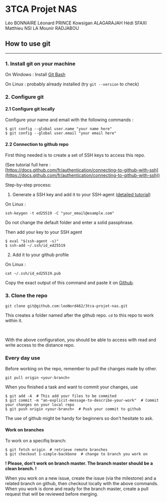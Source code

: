 # 3TCA Projet NAS

Léo BONNAIRE Léonard PRINCE Kowsigan ALAGARAJAH Hédi SFAXI Matthieu NSI LA Mounir RADJABOU

## How to use git

<hr>

### **1. Install git on your machine**

On Windows : Install [Git Bash](https://git-scm.com/downloads)

On Linux : probably already installed (try `git --version` to check)

### **2. Configure git**

#### **2.1 Configure git locally**

Configure your name and email with the following commands :

```shell
$ git config --global user.name "your name here"
$ git config --global user.email "your email here"
```

#### **2.2 Connection to github repo**

First thing needed is to create a set of SSH keys to access this repo.

(See tutorial full here : [https://docs.github.com/fr/authentication/connecting-to-github-with-ssh](https://docs.github.com/fr/authentication/connecting-to-github-with-ssh))

Step-by-step process:

1. Generate a SSH key and add it to your SSH-agent ([detailed tutorial](https://docs.github.com/fr/authentication/connecting-to-github-with-ssh/generating-a-new-ssh-key-and-adding-it-to-the-ssh-agent))

On Linux :
```shell
ssh-keygen -t ed25519 -C "your_email@example.com"
```
Do not change the default folder and enter a solid passphrase.

Then add your key to your SSH agent

```shell
$ eval "$(ssh-agent -s)"
$ ssh-add ~/.ssh/id_ed25519
```

2. Add it to your github profile

On Linux :

```shell
cat ~/.ssh/id_ed25519.pub
```
Copy the exact output of this command and paste it on [Github](https://github.com/settings/ssh/new).


### **3. Clone the repo**

```shell
git clone git@github.com:leoNord462/3tca-projet-nas.git
```

This creates a folder named after the github repo. `cd` to this repo to work within it.

<br>

With the above configuration, you should be able to access with read and write access to the distance repo.

### **Every day use**

Before working on the repo, remember to pull the changes made by other.

```shell
git pull origin <your-branch>
```

When you finished a task and want to commit your changes, use

```shell
$ git add -A  # This add your files to be commited
$ git commit -m "an-explicit-message-to-describe-your-work"  # Commit your changes on your local repo
$ git push origin <your-branch>  # Push your commit to github
```

The use of github might be handy for beginners so don't hesitate to ask.

#### **Work on branches**

To work on a specifiq branch:

```shell
$ git fetch origin  # retrieve remote branches
$ git checkout 1-simple-backbone  # change to branch you work on
```

**! Please, don't work on branch master. The branch master should be a clean branch. !**

When you work on a new issue, create the issue (via the milestone) and a related branch on github, then checkout locally with the above commands. When you work is done and ready for the branch master, create a pull request that will be reviewed before merging.